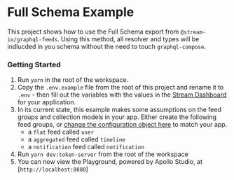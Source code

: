 # Full Schema Example

This project shows how to use the Full Schema export from `@stream-io/graphql-feeds`. Using this method, all resolver and types will be indlucded in you schema without the need to touch `graphql-compose`.

### Getting Started

1. Run `yarn` in the root of the workspace.
2. Copy the `.env.example` file from the root of this project and rename it to `.env` - then fill out the variables with the values in the [Stream Dashboard](https://dashboard.getstream.io) for your application.
3. In its current state, this example makes some assumptions on the feed groups and collection models in your app. Either create the following feed groups, or [change the configuration object here](./schema.js#13) to match your app.
   - a `flat` feed called `user`
   - a `aggregated` feed called `timeline`
   - a `notification` feed called `notification`
4. Run `yarn dev:token-server` from the root of the workspace
5. You can now view the Playground, powered by Apollo Studio, at [`http://localhost:8080`]
